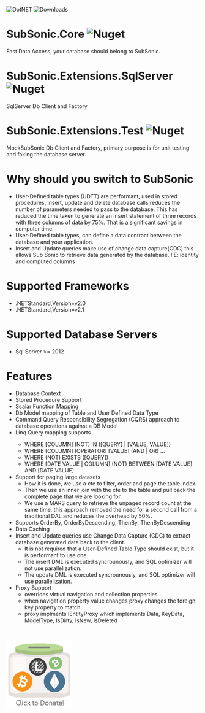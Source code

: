 ![DotNET](https://github.com/kccarter76/SubSonic-Core/workflows/DotNET/badge.svg?branch=master)
![Downloads](https://img.shields.io/nuget/dt/SubSonic.Core)

# SubSonic.Core ![Nuget](https://img.shields.io/nuget/v/SubSonic.Core) 
<!---![Nuget](https://img.shields.io/nuget/vpre/SubSonic.Core)--->
Fast Data Access, your database should belong to SubSonic.

# SubSonic.Extensions.SqlServer ![Nuget](https://img.shields.io/nuget/v/SubSonic.Extensions.SqlServer)
SqlServer Db Client and Factory

# SubSonic.Extensions.Test ![Nuget](https://img.shields.io/nuget/v/SubSonic.Extensions.Test)
MockSubSonic Db Client and Factory, primary purpose is for unit testing and faking the database server.

# Why should you switch to SubSonic
<ul>
   <li>User-Defined table types (UDTT) are performant, used in stored procedures, insert, update and delete database calls reduces the number of parameters needed to pass to the database. This has reduced the time taken to generate an insert statement of three records with three columns of data by 75%. That is a significant savings in computer time.</li>
   <li>User-Defined table types, can define a data contract between the database and your application.</li>
   <li>Insert and Update queries make use of change data capture(CDC) this allows Sub Sonic to retrieve data generated by the database. I.E: identity and computed columns</li>
</ul>

# Supported Frameworks
<ul>
   <li>.NETStandard,Version=v2.0</li>
   <li>.NETStandard,Version=v2.1</li>
</ul>

# Supported Database Servers
<ul>
   <li>Sql Server >= 2012</li>
</ul>

# Features
<ul>
   <li>Database Context</li>
   <li>Stored Procedure Support</li>
   <li>Scalar Function Mapping</li>
   <li>Db Model mapping of Table and User Defined Data Type</li>
   <li>Command Query Responsibility Segregation (CQRS) approach to database operations against a DB Model</li>
   <li>Linq Query mapping supports</li>
   <ul>
      <li>WHERE [COLUMN] (NOT) IN ([QUERY] | [VALUE, VALUE])</li>
      <li>WHERE [COLUMN] [OPERATOR] [VALUE] (AND | OR) ...</li>
      <li>WHERE (NOT) EXISTS ([QUERY])</li>
      <li>WHERE [DATE VALUE | COLUMN] (NOT) BETWEEN [DATE VALUE] AND [DATE VALUE]</li>
   </ul>
   <li>Support for paging large datasets
      <ul>
         <li>How it is done, we use a cte to filter, order and page the table index.</li>
         <li>Then we use an inner join with the cte to the table and pull back the complete page that we are looking for.</li>
         <li>We use a MARS query to retrieve the unpaged record count at the same time. this approach removed the need for a second call from a traditional DAL and reduces the overhead by 50%.</li>
      </ul>
   </li>
   <li>Supports OrderBy, OrderByDescending, ThenBy, ThenByDescending</li>
   <li>Data Caching</li>
   <li>Insert and Update queries use Change Data Capture (CDC) to extract database generated data back to the client.
   <ul>
      <li>It is not required that a User-Defined Table Type should exist, but it is performant to use one.</li>
      <li>The insert DML is executed syncrounously, and SQL optimizer will not use parallelization.</li>
      <li>The update DML is executed syncrounously, and SQL optimizer will use parallelization.</li>
      </ul></li>
   <li>Proxy Support
   <ul>
      <li>overrides virtual navigation and collection properties.</li>
      <li>when navigation property value changes proxy changes the foreign key property to match.</li>
      <li>proxy implments IEntityProxy<TEntity> which implements Data, KeyData, ModelType, IsDirty, IsNew, IsDeleted</li>
   </ul></li>
</ul> 
<br />

[![Crypto Tip Jar](/images/tipjar.png)](https://commerce.coinbase.com/checkout/e234bf33-6611-496f-b816-685fe0dedb66)
